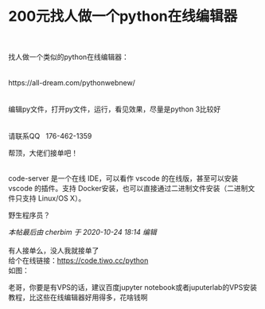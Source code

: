 # 200元找人做一个python在线编辑器


<br />
<br />
找人做一个类似的python在线编辑器：<br />
<br />
<br />
https://all-dream.com/pythonwebnew/<br />
<br />
<br />
编辑py文件，打开py文件，运行，看见效果，尽量是python 3比较好<br />
<br />
<br />
请联系QQ&nbsp; &nbsp;176-462-1359

帮顶，大佬们接单吧！<br />
<br />
<img src="static/image/smiley/default/lol.gif" smilieid="12" border="0" alt="" /><img src="static/image/smiley/default/lol.gif" smilieid="12" border="0" alt="" /><img src="static/image/smiley/default/lol.gif" smilieid="12" border="0" alt="" />

code-server 是一个在线 IDE，可以看作 vscode 的在线版，甚至可以安装 vscode 的插件。支持 Docker安装，也可以直接通过二进制文件安装（二进制文件只支持 Linux/OS X）。

野生程序员？<img src="static/image/smiley/yct/014.gif" smilieid="45" border="0" alt="" />

<i class="pstatus"> 本帖最后由 cherbim 于 2020-10-24 18:14 编辑 </i><br />
<br />
有人接单么，没人我就接单了<br />
给个在线链接：<a href="https://code.tiwo.cc/python" target="_blank">https://code.tiwo.cc/python</a><br />
如图：<br />
<img id="aimg_gHWbh" onclick="zoom(this, this.src, 0, 0, 0)" class="zoom" src="https://s1.ax1x.com/2020/10/24/BZCKiT.jpg" onmouseover="img_onmouseoverfunc(this)" onload="thumbImg(this)" border="0" alt="" />

老哥，你要是有VPS的话，建议百度jupyter notebook或者juputerlab的VPS安装教程，比这些在线编辑器好用得多，花啥钱啊
